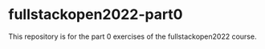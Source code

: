 # fullstackopen2022-part0

This repository is for the part 0 exercises of the fullstackopen2022 course.
